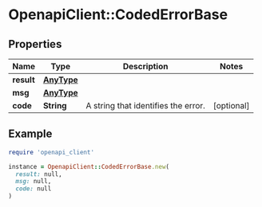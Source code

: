 # OpenapiClient::CodedErrorBase

## Properties

| Name | Type | Description | Notes |
| ---- | ---- | ----------- | ----- |
| **result** | [**AnyType**](.md) |  |  |
| **msg** | [**AnyType**](.md) |  |  |
| **code** | **String** | A string that identifies the error.  | [optional] |

## Example

```ruby
require 'openapi_client'

instance = OpenapiClient::CodedErrorBase.new(
  result: null,
  msg: null,
  code: null
)
```


